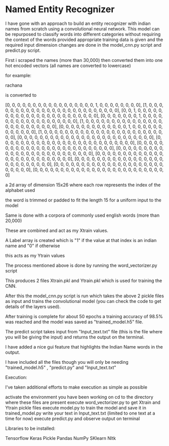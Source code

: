 # Named Entity Recognizer
I have gone with an approach to build an entity recognizer with indian names from scratch using a convolutional neural network.
This model can be repurposed to classify words into different categories without requiring the context of the words provided appropriate training data is given and the required input dimension changes are done in the model_cnn.py script and predict.py script.

First i scraped the names (more than 30,000) then converted them into one hot encoded vectors (all names are converted to lowercase)

for example:

rachana

is converted to

[0, 0, 0, 0, 0, 0, 0, 0, 0, 0, 0, 0, 0, 0, 0, 0, 0, 1, 0, 0, 0, 0, 0, 0, 0, 0], 
[1, 0, 0, 0, 0, 0, 0, 0, 0, 0, 0, 0, 0, 0, 0, 0, 0, 0, 0, 0, 0, 0, 0, 0, 0, 0], 
[0, 0, 1, 0, 0, 0, 0, 0, 0, 0, 0, 0, 0, 0, 0, 0, 0, 0, 0, 0, 0, 0, 0, 0, 0, 0], 
[0, 0, 0, 0, 0, 0, 0, 1, 0, 0, 0, 0, 0, 0, 0, 0, 0, 0, 0, 0, 0, 0, 0, 0, 0, 0], 
[1, 0, 0, 0, 0, 0, 0, 0, 0, 0, 0, 0, 0, 0, 0, 0, 0, 0, 0, 0, 0, 0, 0, 0, 0, 0], 
[0, 0, 0, 0, 0, 0, 0, 0, 0, 0, 0, 0, 0, 1, 0, 0, 0, 0, 0, 0, 0, 0, 0, 0, 0, 0], 
[1, 0, 0, 0, 0, 0, 0, 0, 0, 0, 0, 0, 0, 0, 0, 0, 0, 0, 0, 0, 0, 0, 0, 0, 0, 0], 
[0, 0, 0, 0, 0, 0, 0, 0, 0, 0, 0, 0, 0, 0, 0, 0, 0, 0, 0, 0, 0, 0, 0, 0, 0, 0], 
[0, 0, 0, 0, 0, 0, 0, 0, 0, 0, 0, 0, 0, 0, 0, 0, 0, 0, 0, 0, 0, 0, 0, 0, 0, 0], 
[0, 0, 0, 0, 0, 0, 0, 0, 0, 0, 0, 0, 0, 0, 0, 0, 0, 0, 0, 0, 0, 0, 0, 0, 0, 0], 
[0, 0, 0, 0, 0, 0, 0, 0, 0, 0, 0, 0, 0, 0, 0, 0, 0, 0, 0, 0, 0, 0, 0, 0, 0, 0], 
[0, 0, 0, 0, 0, 0, 0, 0, 0, 0, 0, 0, 0, 0, 0, 0, 0, 0, 0, 0, 0, 0, 0, 0, 0, 0], 
[0, 0, 0, 0, 0, 0, 0, 0, 0, 0, 0, 0, 0, 0, 0, 0, 0, 0, 0, 0, 0, 0, 0, 0, 0, 0], 
[0, 0, 0, 0, 0, 0, 0, 0, 0, 0, 0, 0, 0, 0, 0, 0, 0, 0, 0, 0, 0, 0, 0, 0, 0, 0], 
[0, 0, 0, 0, 0, 0, 0, 0, 0, 0, 0, 0, 0, 0, 0, 0, 0, 0, 0, 0, 0, 0, 0, 0, 0, 0]

a 2d array of dimension 15x26 where each row represents the index of the alphabet used

the word is trimmed or padded to fit the length 15 for a uniform input to the model


Same is done with a corpora of commonly used english words (more than 20,000) 

These are combined and act as my Xtrain values.

A Label array is created which is "1" if the value at that index is an indian name and "0" if otherwise

this acts as my Ytrain values

The process mentioned above is done by running the word_vectorizer.py script

This produces 2 files Xtrain.pkl and Ytrain.pkl which is used for training the CNN.

After this the model_cnn.py script is run which takes the above 2 pickle files as input and trains the convolutional model (you can check the code to get details of the layers used).

After training is complete for about 50 epochs a training accuracy of 98.5% was reached and the model was saved as "trained_model.h5" file.

The predict script takes input from "Input_text.txt" file (this is the file where you will be giving the input) and returns the output on the terminal.

I have added a nice gui feature that highlights the Indian Name words in the output.

I have included all the files though you will only be needing "trained_model.h5" , "predict.py" and "Input_text.txt"

Execution:

I've taken additional efforts to make execution as simple as possible

activate the environment you have been working on
cd to the directory where these files are present
execute word_vectorizer.py to get Xtrain and Ytrain pickle files
execute model.py to train the model and save it in trained_model.py
write your text in Input_text.txt (limited to one text at a time for now)
execute predict.py and observe output on terminal

Libraries to be installed:

Tensorflow
Keras
Pickle
Pandas
NumPy
SKlearn
Nltk

